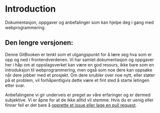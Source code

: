 # Introduction

Dokumentasjon, oppgaver og anbefalinger som kan hjelpe deg i gang med webprogrammering.

## Den lengre versjonen:

Denne GitBooken er tenkt som et utgangspunkt for å lære seg hva som er opp og ned i frontendverdenen. Vi har samlet dokumentasjon og oppgaver her i håp om at oppslagsverket kan være en god ressurs, ikke bare som en introduksjon til webprogrammering, men også som noe dere kan oppsøke når dere jobber med et prosjekt. Om dere snubler over noe nytt, eller støter på et problem, vil forhåpentligvis dette være et fint sted å starte letingen etter svar.

Anbefalingene vi gir underveis er preget av våre erfaringer og er dermed subjektive. Vi er åpne for at de ikke alltid vil stemme. Hvis du er uenig eller finner feil er det bare å [opprette et issue eller lage en pull request](https://github.com/bekk/web-intro/).

